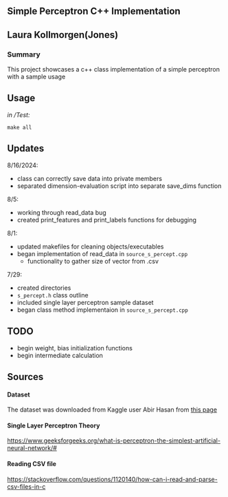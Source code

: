 
## Simple Perceptron C++ Implementation
## Laura Kollmorgen(Jones)
####
### Summary
This project showcases a c++ class implementation of a simple perceptron with a sample usage
## Usage
_in /Test:_
```
make all 
```

## Updates
8/16/2024:
- class can correctly save data into private members
- separated dimension-evaluation script into separate save_dims function

8/5:
- working through read_data bug
- created print_features and print_labels functions for debugging

8/1:
- updated makefiles for cleaning objects/executables
- began implementation of read_data in `source_s_percept.cpp`
    - functionality to gather size of vector from .csv

7/29:
- created directories
- `s_percept.h` class outline
- included single layer perceptron sample dataset
- began class method implementaion in `source_s_percept.cpp` 


## TODO
- begin weight, bias initialization functions
- begin intermediate calculation

## Sources
#### Dataset
The dataset was downloaded from Kaggle user Abir Hasan from [this page](https://www.kaggle.com/datasets/abirhasan1703100/single-layer-perceptron-datasetsmall?resource=download)
#### Single Layer Perceptron Theory
https://www.geeksforgeeks.org/what-is-perceptron-the-simplest-artificial-neural-network/#
#### Reading CSV file
https://stackoverflow.com/questions/1120140/how-can-i-read-and-parse-csv-files-in-c

